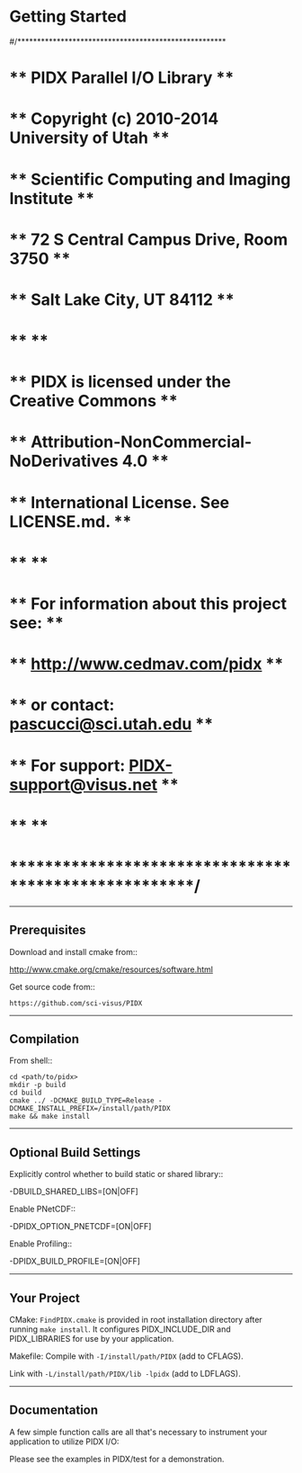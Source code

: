Getting Started
===============================================
#/*****************************************************
# **  PIDX Parallel I/O Library                      **
# **  Copyright (c) 2010-2014 University of Utah     **
# **  Scientific Computing and Imaging Institute     **
# **  72 S Central Campus Drive, Room 3750           **
# **  Salt Lake City, UT 84112                       **
# **                                                 **
# **  PIDX is licensed under the Creative Commons    **
# **  Attribution-NonCommercial-NoDerivatives 4.0    **
# **  International License. See LICENSE.md.         **
# **                                                 **
# **  For information about this project see:        **
# **  http://www.cedmav.com/pidx                     **
# **  or contact: pascucci@sci.utah.edu              **
# **  For support: PIDX-support@visus.net            **
# **                                                 **
# *****************************************************/

--------------------------------------
Prerequisites 
--------------------------------------

Download and install cmake from:: 

  http://www.cmake.org/cmake/resources/software.html

Get source code from::

	https://github.com/sci-visus/PIDX


--------------------------------------
Compilation
--------------------------------------

From shell::

	cd <path/to/pidx>
	mkdir -p build 
	cd build
	cmake ../ -DCMAKE_BUILD_TYPE=Release -DCMAKE_INSTALL_PREFIX=/install/path/PIDX
	make && make install


--------------------------------------
Optional Build Settings
--------------------------------------

Explicitly control whether to build static or shared library::

  -DBUILD_SHARED_LIBS=[ON|OFF]

Enable PNetCDF::

  -DPIDX_OPTION_PNETCDF=[ON|OFF]

Enable Profiling::

  -DPIDX_BUILD_PROFILE=[ON|OFF]


--------------------------------------
Your Project
--------------------------------------

CMake:
  ``FindPIDX.cmake`` is provided in root installation directory after running ``make install``. It configures PIDX_INCLUDE_DIR and PIDX_LIBRARIES for use by your application.

Makefile:
  Compile with ``-I/install/path/PIDX`` (add to CFLAGS).

  Link with ``-L/install/path/PIDX/lib -lpidx`` (add to LDFLAGS).

--------------------------------------
Documentation
--------------------------------------

A few simple function calls are all that's necessary to instrument your application to utilize PIDX I/O:

Please see the examples in PIDX/test for a demonstration.
